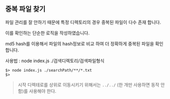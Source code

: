 ## 중복 파일 찾기

파일 관리를 잘 안하기 때문에 특정 디렉토리의 경우 중복된 파일이 다수 존재 합니다.

이를 확인하는 단순한 로직을 작성하였습니다.

md5 hash를 이용해서 파일의 hash정보로 비교 하여 더 정확하게 중복된 파일을 확인합니다.

사용법 : node index.js ./검색디렉토리/검색파일형식

```
$> node index.js ./searchPath/**/*.txt
$> 
```

> 시작 디렉테로를 상위로 이동시키기 위해서는 ```../../``` (한 개만 사용하면 동작 안함)를 사용해야 한다.  

